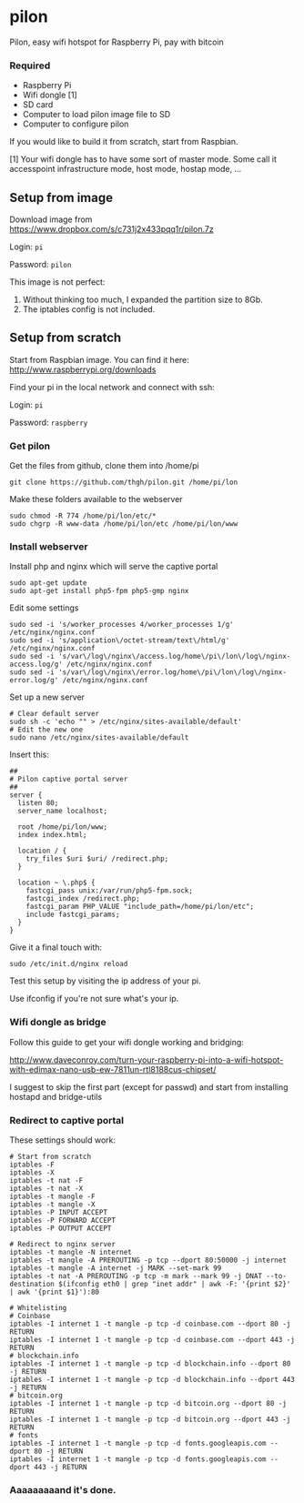 # pilon

Pilon, easy wifi hotspot for Raspberry Pi, pay with bitcoin

### Required

- Raspberry Pi
- Wifi dongle [1]
- SD card
- Computer to load pilon image file to SD
- Computer to configure pilon

If you would like to build it from scratch, start from Raspbian.

[1] Your wifi dongle has to have some sort of master mode. Some call it accesspoint infrastructure mode, host mode, hostap mode, ...


## Setup from image

Download image from
https://www.dropbox.com/s/c731j2x433pqq1r/pilon.7z

Login: ```pi```

Password: ```pilon```

This image is not perfect:

1. Without thinking too much, I expanded the partition size to 8Gb.
2. The iptables config is not included.

## Setup from scratch

Start from Raspbian image. You can find it here:
http://www.raspberrypi.org/downloads

Find your pi in the local network and connect with ssh:

Login: ```pi```

Password: ```raspberry```

### Get pilon

Get the files from github, clone them into /home/pi

```
git clone https://github.com/thgh/pilon.git /home/pi/lon
```

Make these folders available to the webserver

```
sudo chmod -R 774 /home/pi/lon/etc/*
sudo chgrp -R www-data /home/pi/lon/etc /home/pi/lon/www
```

### Install webserver

Install php and nginx which will serve the captive portal

```
sudo apt-get update
sudo apt-get install php5-fpm php5-gmp nginx
```

Edit some settings

```
sudo sed -i 's/worker_processes 4/worker_processes 1/g' /etc/nginx/nginx.conf
sudo sed -i 's/application\/octet-stream/text\/html/g' /etc/nginx/nginx.conf
sudo sed -i 's/var\/log\/nginx\/access.log/home\/pi\/lon\/log\/nginx-access.log/g' /etc/nginx/nginx.conf
sudo sed -i 's/var\/log\/nginx\/error.log/home\/pi\/lon\/log\/nginx-error.log/g' /etc/nginx/nginx.conf
```

Set up a new server

```
# Clear default server
sudo sh -c 'echo "" > /etc/nginx/sites-available/default'
# Edit the new one
sudo nano /etc/nginx/sites-available/default 
```

Insert this:

```
##
# Pilon captive portal server
##
server {
  listen 80;
  server_name localhost;

  root /home/pi/lon/www;
  index index.html;

  location / {
    try_files $uri $uri/ /redirect.php;
  }

  location ~ \.php$ {
    fastcgi_pass unix:/var/run/php5-fpm.sock;
    fastcgi_index /redirect.php;
    fastcgi_param PHP_VALUE "include_path=/home/pi/lon/etc";
    include fastcgi_params;
  }
}
```

Give it a final touch with:

```
sudo /etc/init.d/nginx reload
```

Test this setup by visiting the ip address of your pi.

Use ifconfig if you're not sure what's your ip.

### Wifi dongle as bridge

Follow this guide to get your wifi dongle working and bridging:

http://www.daveconroy.com/turn-your-raspberry-pi-into-a-wifi-hotspot-with-edimax-nano-usb-ew-7811un-rtl8188cus-chipset/

I suggest to skip the first part (except for passwd) and start from installing hostapd and bridge-utils

### Redirect to captive portal

These settings should work:

```
# Start from scratch
iptables -F
iptables -X
iptables -t nat -F
iptables -t nat -X
iptables -t mangle -F
iptables -t mangle -X
iptables -P INPUT ACCEPT
iptables -P FORWARD ACCEPT
iptables -P OUTPUT ACCEPT

# Redirect to nginx server
iptables -t mangle -N internet
iptables -t mangle -A PREROUTING -p tcp --dport 80:50000 -j internet
iptables -t mangle -A internet -j MARK --set-mark 99
iptables -t nat -A PREROUTING -p tcp -m mark --mark 99 -j DNAT --to-destination $(ifconfig eth0 | grep "inet addr" | awk -F: '{print $2}' | awk '{print $1}'):80

# Whitelisting
# Coinbase
iptables -I internet 1 -t mangle -p tcp -d coinbase.com --dport 80 -j RETURN
iptables -I internet 1 -t mangle -p tcp -d coinbase.com --dport 443 -j RETURN
# blockchain.info
iptables -I internet 1 -t mangle -p tcp -d blockchain.info --dport 80 -j RETURN
iptables -I internet 1 -t mangle -p tcp -d blockchain.info --dport 443 -j RETURN
# bitcoin.org
iptables -I internet 1 -t mangle -p tcp -d bitcoin.org --dport 80 -j RETURN
iptables -I internet 1 -t mangle -p tcp -d bitcoin.org --dport 443 -j RETURN
# fonts
iptables -I internet 1 -t mangle -p tcp -d fonts.googleapis.com --dport 80 -j RETURN
iptables -I internet 1 -t mangle -p tcp -d fonts.googleapis.com --dport 443 -j RETURN

```

### Aaaaaaaaand it's done.
